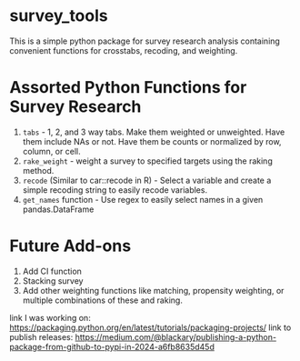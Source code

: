 # survey_tools

This is a simple python package for survey research analysis containing convenient functions for crosstabs, recoding, and weighting.

# Assorted Python Functions for Survey Research

1. `tabs` - 1, 2, and 3 way tabs. Make them weighted or unweighted. Have them include NAs or not. Have them be counts or normalized by row, column, or cell.
2. `rake_weight` - weight a survey to specified targets using the raking method.
3. `recode` (Similar to car::recode in R) - Select a variable and create a simple recoding string to easily recode variables.
4. `get_names` function - Use regex to easily select names in a given pandas.DataFrame

# Future Add-ons
1. Add CI function
2. Stacking survey
3. Add other weighting functions like matching, propensity weighting, or multiple combinations of these and raking.

link I was working on: https://packaging.python.org/en/latest/tutorials/packaging-projects/
link to publish releases: https://medium.com/@blackary/publishing-a-python-package-from-github-to-pypi-in-2024-a6fb8635d45d

